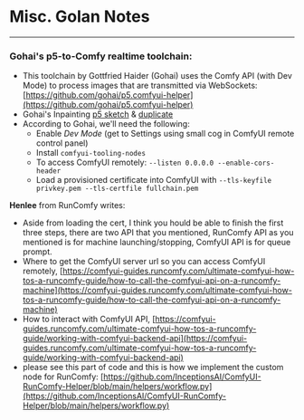 # Misc. Golan Notes

---

### Gohai's p5-to-Comfy realtime toolchain:

* This toolchain by Gottfried Haider (Gohai) uses the Comfy API (with Dev Mode) to process images that are transmitted via WebSockets: [https://github.com/gohai/p5.comfyui-helper](https://github.com/gohai/p5.comfyui-helper)
* Gohai's Inpainting [p5 sketch](https://editor.p5js.org/gohai/sketches/x_nkT_dBx) & [duplicate](https://editor.p5js.org/golan/sketches/d8KmJ3t2A)
* According to Gohai, we'll need the following: 
  * Enable *Dev Mode* (get to Settings using small cog in ComfyUI remote control panel)
  * Install `comfyui-tooling-nodes`
  * To access ComfyUI remotely: `--listen 0.0.0.0 --enable-cors-header`
  * Load a provisioned certificate into ComfyUI with `--tls-keyfile privkey.pem --tls-certfile fullchain.pem`

**Henlee** from RunComfy writes: 

* Aside from loading the cert, I think you hould be able to finish the first three steps, there are two API that you mentioned, RunComfy API as you mentioned is for machine launching/stopping, ComfyUI API is for queue prompt. 
* Where to get the ComfyUI server url so you can access ComfyUI remotely, [https://comfyui-guides.runcomfy.com/ultimate-comfyui-how-tos-a-runcomfy-guide/how-to-call-the-comfyui-api-on-a-runcomfy-machine](https://comfyui-guides.runcomfy.com/ultimate-comfyui-how-tos-a-runcomfy-guide/how-to-call-the-comfyui-api-on-a-runcomfy-machine)
* How to interact with ComfyUI API, [https://comfyui-guides.runcomfy.com/ultimate-comfyui-how-tos-a-runcomfy-guide/working-with-comfyui-backend-api](https://comfyui-guides.runcomfy.com/ultimate-comfyui-how-tos-a-runcomfy-guide/working-with-comfyui-backend-api)
* please see this part of code and this is how we implement the custom node for RunComfy: [https://github.com/InceptionsAI/ComfyUI-RunComfy-Helper/blob/main/helpers/workflow.py](https://github.com/InceptionsAI/ComfyUI-RunComfy-Helper/blob/main/helpers/workflow.py)